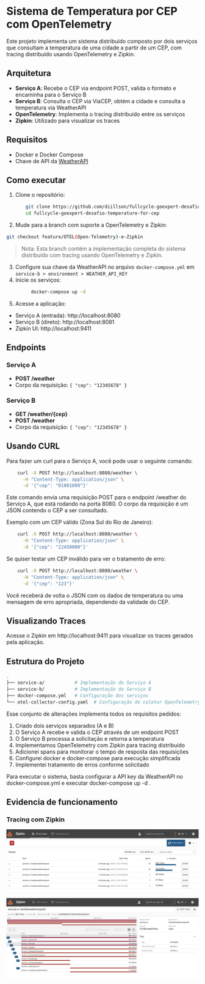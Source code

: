 # Sistema de Temperatura por CEP com OpenTelemetry

Este projeto implementa um sistema distribuído composto por dois serviços que consultam a temperatura de uma cidade a partir de um CEP, com tracing distribuído usando OpenTelemetry e Zipkin.
    
## Arquitetura

- **Serviço A**: Recebe o CEP via endpoint POST, valida o formato e encaminha para o Serviço B
- **Serviço B**: Consulta o CEP via ViaCEP, obtém a cidade e consulta a temperatura via WeatherAPI
- **OpenTelemetry**: Implementa o tracing distribuído entre os serviços
- **Zipkin**: Utilizado para visualizar os traces
    
## Requisitos
    
- Docker e Docker Compose
- Chave de API da [WeatherAPI](https://www.weatherapi.com/)
    
## Como executar

1. Clone o repositório:
```bash
       git clone https://github.com/diillson/fullcycle-goexpert-desafio-temperature-for-cep.git
       cd fullcycle-goexpert-desafio-temperature-for-cep
```
2. Mude para a branch com suporte a OpenTelemetry e Zipkin:
```bash
git checkout feature/OTEL(Open-Telemetry)-e-Zipkin
```
>Nota: Esta branch contém a implementação completa do sistema distribuído com tracing usando OpenTelemetry e Zipkin. 

3. Configure sua chave da WeatherAPI no arquivo `docker-compose.yml` em `service-b > environment > WEATHER_API_KEY`
4. Inicie os serviços:

```bash
         docker-compose up -d
```

5. Acesse a aplicação:

- Serviço A (entrada): http://localhost:8080
- Serviço B (direto): http://localhost:8081
- Zipkin UI: http://localhost:9411
    
## Endpoints
    
### Serviço A
- **POST /weather**
- Corpo da requisição: `{ "cep": "12345678" }`
    
### Serviço B
- **GET /weather/{cep}**
- **POST /weather**
- Corpo da requisição: `{ "cep": "12345678" }`

## Usando CURL

Para fazer um curl para o Serviço A, você pode usar o seguinte comando:
```bash
    curl -X POST http://localhost:8080/weather \
      -H "Content-Type: application/json" \
      -d '{"cep": "01001000"}'
```

Este comando envia uma requisição POST para o endpoint  /weather  do Serviço A, que está rodando na porta 8080. O corpo da requisição é um JSON contendo o CEP a ser consultado.

Exemplo com um CEP válido (Zona Sul do Rio de Janeiro):
```bash
    curl -X POST http://localhost:8080/weather \
      -H "Content-Type: application/json" \
      -d '{"cep": "22450000"}'
```

Se quiser testar um CEP inválido para ver o tratamento de erro:
```bash
    curl -X POST http://localhost:8080/weather \
      -H "Content-Type: application/json" \
      -d '{"cep": "123"}'
```

Você receberá de volta o JSON com os dados de temperatura ou uma mensagem de erro apropriada, dependendo da validade do CEP.

## Visualizando Traces
    
Acesse o Zipkin em http://localhost:9411 para visualizar os traces gerados pela aplicação.
    
## Estrutura do Projeto

```bash
.
├── service-a/           # Implementação do Serviço A
├── service-b/           # Implementação do Serviço B
├── docker-compose.yml   # Configuração dos serviços
└── otel-collector-config.yaml  # Configuração do coletor OpenTelemetry
```

Esse conjunto de alterações implementa todos os requisitos pedidos:

1. Criado dois serviços separados (A e B)
2. O Serviço A recebe e valida o CEP através de um endpoint POST
3. O Serviço B processa a solicitação e retorna a temperatura
4. Implementamos OpenTelemetry com Zipkin para tracing distribuído
5. Adicionei spans para monitorar o tempo de resposta das requisições
6. Configurei docker e docker-compose para execução simplificada
7. Implementei tratamento de erros conforme solicitado

Para executar o sistema, basta configurar a API key da WeatherAPI no docker-compose.yml e executar  docker-compose up -d .

## Evidencia de funcionamento

### Tracing com Zipkin
![Tracing com Zipkin](images/zipkin-trace.png)

![Tracing com Zipkin](images/zipkin-trace2.png)
